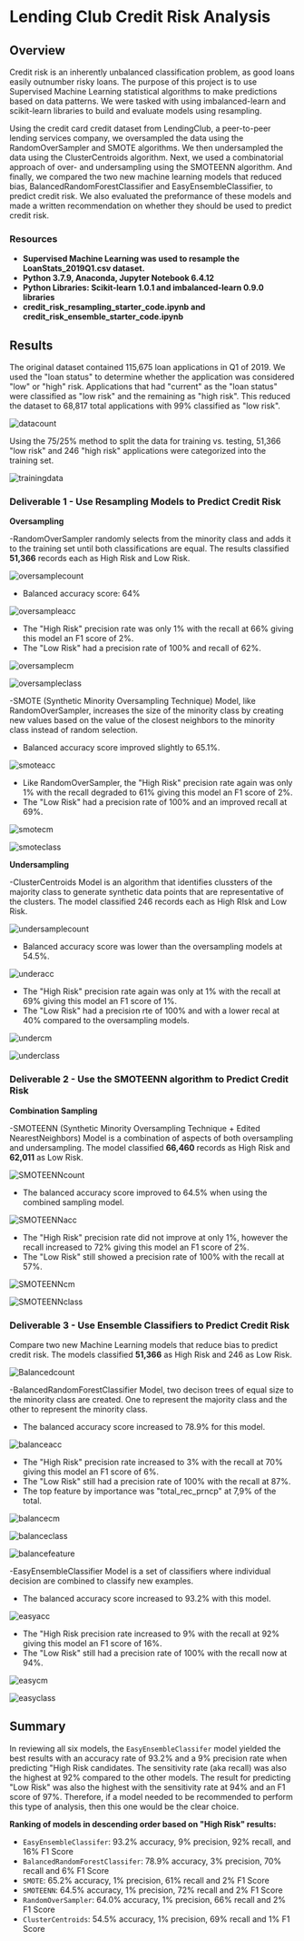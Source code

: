 # Lending Club Credit Risk Analysis

## Overview

Credit  risk is an inherently unbalanced classification problem, as good loans easily outnumber risky loans. The purpose of this project is to use Supervised Machine Learning statistical algorithms to make predictions based on data patterns. We were tasked with using imbalanced-learn and scikit-learn libraries to build and evaluate models using resampling.

Using the credit card credit dataset from LendingClub, a peer-to-peer lending services company, we oversampled the data using the RandomOverSampler and  SMOTE algorithms. We then undersampled the data using the ClusterCentroids algorithm. Next, we used a combinatorial approach of over- and undersampling using the SMOTEENN algorithm. And finally, we compared the two new machine learning models that reduced bias, BalancedRandomForestClassifier and EasyEnsembleClassifier, to predict credit risk.  We also evaluated the preformance of these models and made a written recommendation on whether they should be used to predict credit risk.


### Resources

   * **Supervised Machine Learning was used to resample the LoanStats_2019Q1.csv dataset.**
   * **Python 3.7.9, Anaconda, Jupyter Notebook 6.4.12**
   * **Python Libraries: Scikit-learn 1.0.1 and imbalanced-learn 0.9.0 libraries** 
   * **credit_risk_resampling_starter_code.ipynb and credit_risk_ensemble_starter_code.ipynb**
   

## Results

The original dataset contained 115,675 loan applications in Q1 of 2019. We used the "loan status" to determine whether the application was considered "low" or "high" risk. Applications that had "current" as the "loan status" were classified as "low risk" and the remaining as "high risk". This reduced the dataset to 68,817 total applications with 99% classified as "low risk".

![datacount](https://github.com/rloufoster/Credit_Risk_Analysis/blob/main/Images/datacount.png?raw=true)

Using the 75/25% method to split the data for training vs. testing, 51,366 "low risk" and 246 "high risk" applications were categorized into the training set.   

![trainingdata](https://github.com/rloufoster/Credit_Risk_Analysis/blob/main/Images/trainingdata.png?raw=true)


### Deliverable 1 - Use Resampling Models to Predict Credit Risk

**Oversampling**

-RandomOverSampler randomly selects from the minority class and adds it to the training set until both classifications are equal.  The results classified **51,366** records each as High Risk and Low Risk.

![oversamplecount](https://github.com/rloufoster/Credit_Risk_Analysis/blob/main/Images/oversamplecount.png?raw=true)

   * Balanced accuracy score:  64%
   
   ![oversampleacc](https://github.com/rloufoster/Credit_Risk_Analysis/blob/main/Images/oversampleacc.png?raw=true)
   
   * The "High Risk" precision rate was only 1% with the recall at 66% giving this model an F1 score of 2%.
   * The "Low Risk" had a precision rate of 100% and recall of 62%.
   
   ![oversamplecm](https://github.com/rloufoster/Credit_Risk_Analysis/blob/main/Images/oversamplecm.png?raw=true)
   
   ![oversampleclass](https://github.com/rloufoster/Credit_Risk_Analysis/blob/main/Images/oversampleclass.png?raw=true)

-SMOTE (Synthetic Minority Oversampling Technique) Model, like RandomOverSampler, increases the size of the minority class by creating new values based on the value of the closest neighbors to the minority class instead of random selection.

   * Balanced accuracy score improved slightly to 65.1%.
   
   ![smoteacc](https://github.com/rloufoster/Credit_Risk_Analysis/blob/main/Images/Smoteacc.png?raw=true)
   
   * Like RandomOverSampler, the "High Risk" precision rate again was only 1% with the recall degraded to 61% giving this model an F1 score      of 2%.
   * The "Low Risk" had a precision rate of 100% and an improved recall at 69%.
   
   ![smotecm](https://github.com/rloufoster/Credit_Risk_Analysis/blob/main/Images/SmoteCM.png?raw=true)
   
   ![smoteclass](https://github.com/rloufoster/Credit_Risk_Analysis/blob/main/Images/SmoteClass.png?raw=true)
   

**Undersampling**

-ClusterCentroids Model is an algorithm that identifies clussters of the majority class to generate synthetic data points that are representative of the clusters.  The model classified 246 records each as High RIsk and Low Risk.

![undersamplecount](https://github.com/rloufoster/Credit_Risk_Analysis/blob/main/Images/undersamplecount.png?raw=true)

   * Balanced accuracy score was lower than the oversampling models at 54.5%.
   
   ![underacc](https://github.com/rloufoster/Credit_Risk_Analysis/blob/main/Images/underacc.png?raw=true)
   
   * The "High Risk" precision rate again was only at 1% with the recall at 69% giving this model an F1 score of 1%.
   * The "Low Risk" had a precision rte of 100% and with a lower recal at 40% compared to the oversampling models.
   
   ![undercm](https://github.com/rloufoster/Credit_Risk_Analysis/blob/main/Images/undercm.png?raw=true)
   
   ![underclass](https://github.com/rloufoster/Credit_Risk_Analysis/blob/main/Images/underclass.png?raw=true)
   
### Deliverable 2 - Use the SMOTEENN algorithm to Predict Credit Risk

**Combination Sampling**

-SMOTEENN (Synthetic Minority Oversampling Technique + Edited NearestNeighbors) Model is a combination of aspects of both oversampling and undersampling. The model classified **66,460** records as High Risk and **62,011** as Low Risk.

![SMOTEENNcount](https://github.com/rloufoster/Credit_Risk_Analysis/blob/main/Images/SMOTEENNcount.png?raw=true)

   * The balanced accuracy score improved to 64.5% when using the combined sampling model.
   
   ![SMOTEENNacc](https://github.com/rloufoster/Credit_Risk_Analysis/blob/main/Images/SMOTEENNacc.png?raw=true)
   
   * The "High Risk" precision rate did not improve at only 1%, however the recall increased to 72% giving this model an F1 score of 2%.
   * The "Low Risk" still showed a precision rate of 100% with the recall at 57%.
   
   ![SMOTEENNcm](https://github.com/rloufoster/Credit_Risk_Analysis/blob/main/Images/SMOTEENNcm.png?raw=true)
   
   ![SMOTEENNclass](https://github.com/rloufoster/Credit_Risk_Analysis/blob/main/Images/SMOTEENNclass.png?raw=true)
   

### Deliverable 3 - Use Ensemble Classifiers to Predict Credit Risk

Compare two new Machine Learning models that reduce bias to predict credit risk.  The models classified **51,366** as High Risk and 246 as Low Risk.

![Balancedcount](https://github.com/rloufoster/Credit_Risk_Analysis/blob/main/Images/balancedcount.png?raw=true)

-BalancedRandomForestClassifier Model, two decison trees of equal size to the minority class are created.  One to represent the majority class and the other to represent the minority class. 

   * The balanced accuracy score increased to 78.9% for this model.
   
   ![balanceacc](https://github.com/rloufoster/Credit_Risk_Analysis/blob/main/Images/Balancedacc.png?raw=true)
   
   * The "High Risk" precision rate increased to 3% with the recall at 70% giving this model an F1 score of 6%.
   * The "Low Risk" still had a precision rate of 100% with the recall at 87%.
   * The top feature by importance was "total_rec_prncp" at 7,9% of the total.
   
   ![balancecm](https://github.com/rloufoster/Credit_Risk_Analysis/blob/main/Images/Balancedcm.png?raw=true)
   
   ![balanceclass](https://github.com/rloufoster/Credit_Risk_Analysis/blob/main/Images/balancedclass.png?raw=true)
   
   ![balancefeature](https://github.com/rloufoster/Credit_Risk_Analysis/blob/main/Images/BalancedFeature.png?raw=true)
   
-EasyEnsembleClassifier Model is a set of classifiers where individual decision are combined to classify new examples.

   * The balanced accuracy score increased to 93.2% with this model.
   
   ![easyacc](https://github.com/rloufoster/Credit_Risk_Analysis/blob/main/Images/Easyacc.png?raw=true)
   
   * The "High Risk precision rate increased to 9% with the recall at 92% giving this model an F1 score of 16%.
   * The "Low Risk" still had a precision rate of 100% with the recall now at 94%.
   
   ![easycm](https://github.com/rloufoster/Credit_Risk_Analysis/blob/main/Images/Easycm.png?raw=true)
  
   ![easyclass](https://github.com/rloufoster/Credit_Risk_Analysis/blob/main/Images/Easyclass.png?raw=true)
   
   
## Summary

In reviewing all six models, the `EasyEnsembleClassifer` model yielded the best results with an accuracy rate of 93.2% and a 9% precision rate when predicting "High Risk candidates. The sensitivity rate (aka recall) was also the highest at 92% compared to the other models. The result for predicting "Low Risk" was also the highest with the sensitivity rate at 94% and an F1 score of 97%. Therefore, if a model needed to be recommended to perform this type of analysis, then this one would be the clear choice.

**Ranking of models in descending order based on "High Risk" results:**

* `EasyEnsembleClassifer`: 93.2% accuracy, 9% precision, 92% recall, and 16% F1 Score
* `BalancedRandomForestClassifer`: 78.9% accuracy, 3% precision, 70% recall and 6% F1 Score
* `SMOTE`: 65.2% accuracy, 1% precision, 61% recall and 2% F1 Score
* `SMOTEENN`: 64.5% accuracy, 1% precision, 72% recall and 2% F1 Score
* `RandomOverSampler`: 64.0% accuracy, 1% precision, 66% recall and 2% F1 Score
* `ClusterCentroids`: 54.5% accuracy, 1% precision, 69% recall and 1% F1 Score

   
   



   
   
   
   
   
   
   
